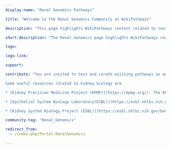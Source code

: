 ```yaml
---
display-name: "Renal Genomics Pathways"

title: "Welcome to the Renal Genomics Community at WikiPathways"

description: "This page highlights WikiPathways content related to renal biology and disease. Most available pathways lack tissue/cell specificity and are of limited usefulness in highly differentiated organs such as the kidney. In order to produce quality renal genomics data, new and updated kidney-specific pathways are needed. This page offers an opportunity for renal physiologists to participate in creating, testing and curating new pathways, thereby contributing with modern methodology to integrate the renal knowledge-base."

short-description: "The Renal Genomics page highlights WikiPathways content related to renal biology and disease"

logo: 

logo-link: 

support:

contribute: "You are invited to test and curate existing pathways as well as to create new ones. All suggestions and contributions are welcome. Contact Agustin Gonzalez-Vicente (agustin.gonvi[at]gmail.com) if interested in adding pathways. Suggested topics for new pathways are Membranoproliferative Glomerulonephritis type II, Acute Kidney Injury,, Chronic Kidney Disease, Diabetic Nephropathy, Kidney Transplants and Rejection, Mitochondria in Renal Disease, Membranous Nephropathy, Immune System and the Kidney, Renovascular Hypertension, Salt-Sensitive Hypertension. 

Some useful resources related to kidney biology are 

* [Kidney Precision Medicine Project (KPMP)](https://kpmp.org/): The KPMP actively engages academics, industry, and the broader scientific community as it works to deepen understanding of the kidneys.

* [Epithelial System Biology Laboratory(ESBL)](https://esbl.nhlbi.nih.gov/): download data and access computational tools.

* [Kidney System Biology Project (ESBL)](https://esbl.nhlbi.nih.gov/Databases/KSBP2/): renal epithelial transcriptome and proteome databases."

community-tag: "Renal_Genomics"

redirect_from:
  - /index.php/Portal:RenalGenomics

---       
```

        
        

     

